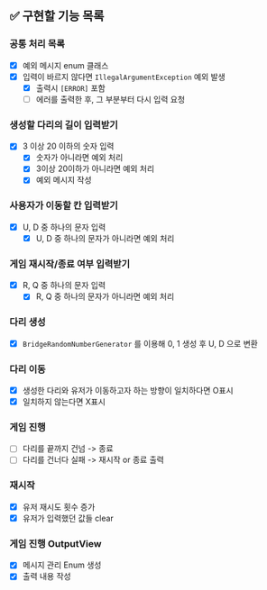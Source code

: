 ## ✅ 구현할 기능 목록
### 공통 처리 목록
- [x] 예외 메시지 enum 클래스
- [x] 입력이 바르지 않다면 `IllegalArgumentException` 예외 발생
  - [x] 출력시 `[ERROR]` 포함
  - [ ] 에러를 출력한 후, 그 부분부터 다시 입력 요청

###  생성할 다리의 길이 입력받기
- [x] 3 이상 20 이하의 숫자 입력
  - [x] 숫자가 아니라면 예외 처리
  - [x] 3이상 20이하가 아니라면 예외 처리
  - [x] 예외 메시지 작성 

### 사용자가 이동할 칸 입력받기
- [x] U, D 중 하나의 문자 입력
  - [x] U, D 중 하나의 문자가 아니라면 예외 처리

### 게임 재시작/종료 여부 입력받기
- [x] R, Q 중 하나의 문자 입력 
  - [x] R, Q 중 하나의 문자가 아니라면 예외 처리

### 다리 생성
- [x] `BridgeRandomNumberGenerator` 를 이용해 0, 1 생성 후 U, D 으로 변환

### 다리 이동
- [x] 생성한 다리와 유저가 이동하고자 하는 방향이 일치하다면 O표시
- [x] 일치하지 않는다면 X표시

### 게임 진행
- [ ] 다리를 끝까지 건넘 -> 종료
- [ ] 다리를 건너다 실패 -> 재시작 or 종료 출력

### 재시작
- [x] 유저 재시도 횟수 증가
- [x] 유저가 입력했던 값들 clear

### 게임 진행 OutputView
- [x] 메시지 관리 Enum 생성
- [x] 출력 내용 작성
